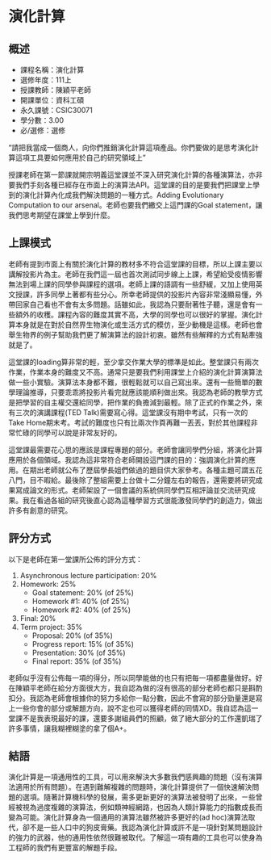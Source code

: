 # 演化計算
## 概述
- 課程名稱：演化計算
- 選修年度：111上
- 授課教師：陳穎平老師
- 開課單位：資科工碩    
- 永久課號：CSIC30071
- 學分數：3.00
- 必/選修：選修

“請把我當成一個商人，向你們推銷演化計算這項產品。你們要做的是思考演化計算這項工具要如何應用於自己的研究領域上”

授課老師在第一節課就開宗明義這堂課並不深入研究演化計算的各種演算法，亦非要我們手刻各種已經存在市面上的演算法API。這堂課的目的是要我們把課堂上學到的演化計算內化成我們解決問題的一種方式。Adding Evolutionary Computation to our arsenal。老師也要我們繳交上這門課的Goal statement，讓我們思考期望在課堂上學到什麼。

## 上課模式

老師有提到市面上有關於演化計算的教材多不符合這堂課的目標，所以上課主要以講解投影片為主。老師在我們這一屆也首次測試同步線上上課，希望給受疫情影響無法到場上課的同學參與課程的選項。老師上課的語調有一些舒緩，又加上使用英文授課，許多同學上著都有些分心。所幸老師提供的投影片內容非常淺顯易懂，外帶回家自己看也不會有太多問題。話雖如此，我認為只要耐著性子聽，還是會有一些額外的收穫。課程內容的難度其實不高，大學的同學也可以很好的掌握。演化計算本身就是在對於自然界生物演化或生活方式的模仿，至少動機是這樣。老師也會舉生物界的例子幫助我們更了解演算法的設計初衷。雖然有些解釋的方式有點牽強就是了。

這堂課的loading算非常的輕，至少拿交作業大學的標準是如此。整堂課只有兩次作業，作業本身的難度又不高。通常只是要我們利用課堂上介紹的演化計算演算法做一些小實驗。演算法本身都不難，很輕鬆就可以自己寫出來。還有一些簡單的數學理論推導，只要乖乖將投影片看完就應該能順利做出來。我認為老師的教學方式是把學習的自主權交還給同學，把作業的負擔減到最輕。除了正式的作業之外，來有三次的演講課程(TED Talk)需要寫心得。這堂課沒有期中考試，只有一次的Take Home期末考。考試的難度也只有比兩次作頁再難一丟丟，對於其他課程非常忙碌的同學可以說是非常友好的。

這堂課最需要花心思的應該是課程專題的部分。老師會讓同學們分組，將演化計算應用於各個領域。我認為這非常符合老師開設這門課的目的：強調演化計算的應用。在期出老師就公布了歷屆學長姐們做過的題目供大家參考。各種主題可謂五花八門，目不暇給。最後除了整組需要上台做十二分鐘左右的報告，還需要將研究成果寫成論文的形式。老師架設了一個會議的系統供同學們互相評論並交流研究成果。我在看過各組的研究後直心認為這種學習方式很能激發同學們的創造力，做出許多有創意的研究。


## 評分方式
以下是老師在第一堂課所公佈的評分方式：

1. Asynchronous lecture participation: 20%
2. Homework: 25%
    - Goal statement: 20% (of 25%)
    - Homework #1: 40% (of 25%)
    - Homework #2: 40% (of 25%)
3. Final: 20%
4. Term project: 35%
    - Proposal: 20% (of 35%)
    - Progress report: 15% (of 35%)
    - Presentation: 30% (of 35%)
    - Final report: 35% (of 35%)

老師似乎沒有公佈每一項的得分，所以同學能做的也只有把每一項都盡量做好。好在陳穎平老師在給分方面很大方，我自認為做的沒有很高的部分老師也都只是斟酌扣分。我認為老師會根據你的努力多給你一點分數，因此不會寫的部分勁量還是寫上一些你會的部分或解題方向，說不定也可以獲得老師的同情XD。我自認為這一堂課不是我表現最好的課，還要多謝組員們的照顧，做了絕大部分的工作還凱瑞了許多事情，讓我糊裡糊塗的拿了個A+。

## 結語

演化計算是一項通用性的工具，可以用來解決大多數我們感興趣的問題（沒有演算法適用於所有問題）。在遇到難解複雜的問題時，演化計算提供了一個快速解決問題的選項。隨著計算機科學的發展，需多更新更好的演算法被發明了出來，ㄧ些曾經被視為過度複雜的演算法，例如類神經網路，也因為人類計算能力的指數成長而變為可能。演化計算身為一個通用的演算法雖然被許多更好的(ad hoc)演算法取代，卻不是一些人口中的狗皮膏藥。我認為演化計算或許不是一項針對某問題設計的強力的武器，他的通用性依然很難被取代。了解這一項有趣的工具也可以使身為工程師的我們有更豐富的解題手段。